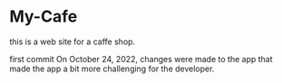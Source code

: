 # My-Cafe
this is a web site for a caffe shop.

first commit
On October 24, 2022, changes were made to the app that made the app a bit more challenging for the developer.
